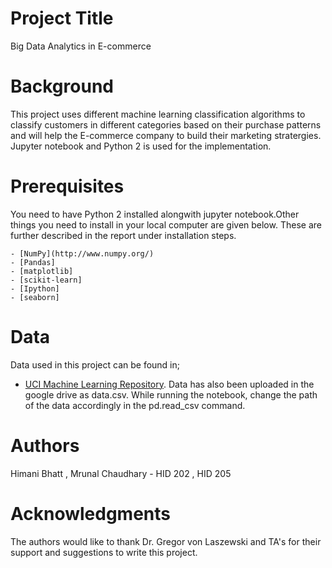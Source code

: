 
# Project Title

Big Data Analytics in E-commerce


# Background

This project uses different machine learning classification algorithms to classify customers in different categories based on their 
purchase patterns and will help the E-commerce company to build their marketing stratergies.
Jupyter notebook and Python 2 is used for the implementation.

# Prerequisites

You need to have Python 2 installed alongwith jupyter notebook.Other things you need to install in your local computer are given below. These are further described in the report under installation steps.

```
- [NumPy](http://www.numpy.org/)
- [Pandas]
- [matplotlib]
- [scikit-learn]
- [Ipython] 
- [seaborn]
```
# Data 

Data used in this project can be found in;
* [UCI Machine Learning Repository](http://archive.ics.uci.edu/ml/machine-learning-databases/00352/).
Data has also been uploaded in the google drive as data.csv. While running the notebook, change the path of the data accordingly in the pd.read_csv command.

# Authors

Himani Bhatt , Mrunal Chaudhary - 
HID 202 , HID 205


# Acknowledgments

The authors would like to thank Dr. Gregor von Laszewski and TA's for their support and suggestions to write this project.
